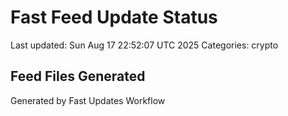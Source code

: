 # Fast Feed Update Status
Last updated: Sun Aug 17 22:52:07 UTC 2025
Categories: crypto

## Feed Files Generated

Generated by Fast Updates Workflow
